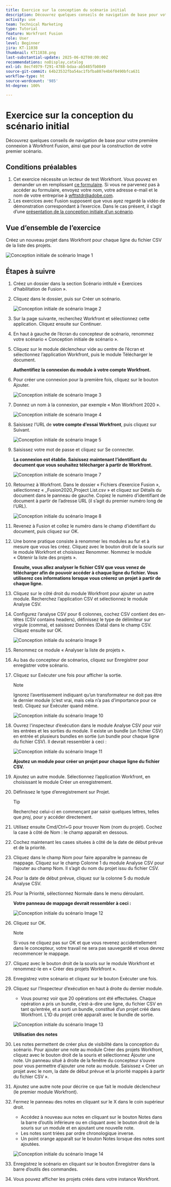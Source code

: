 ```yaml
---
title: Exercice sur la conception du scénario initial
description: Découvrez quelques conseils de navigation de base pour votre première connexion à Workfront Fusion, ainsi que pour la construction de votre premier scénario.
activity: use
team: Technical Marketing
type: Tutorial
feature: Workfront Fusion
role: User
level: Beginner
jira: KT-11038
thumbnail: KT11038.png
last-substantial-update: 2025-06-02T00:00:00Z
recommendations: noDisplay,catalog
exl-id: 8ecf4979-f291-4788-bdaa-ab5485fb0849
source-git-commit: 64b23532fba54ac1fbfba807e4b6f0490bfca631
workflow-type: ht
source-wordcount: '985'
ht-degree: 100%

---
```


# Exercice sur la conception du scénario initial

Découvrez quelques conseils de navigation de base pour votre première connexion à Workfront Fusion, ainsi que pour la construction de votre premier scénario.

## Conditions préalables

1. Cet exercice nécessite un lecteur de test Workfront. Vous pouvez en demander un en remplissant [ce formulaire](https://forms.office.com/r/f1J8HRGrNY). Si vous ne parvenez pas à accéder au formulaire, envoyez votre nom, votre adresse e-mail et le nom de votre entreprise à wfttstdr@adobe.com.
1. Les exercices avec Fusion supposent que vous ayez regardé la vidéo de démonstration correspondant à l’exercice. Dans le cas présent, il s’agit d’une [présentation de la conception initiale d’un scénario](https://experienceleague.adobe.com/docs/workfront-learn/tutorials-workfront/fusion/understand-the-basics/initial-scenario-design-walkthrough.html?lang=fr).


## Vue d’ensemble de l’exercice

Créez un nouveau projet dans Workfront pour chaque ligne du fichier CSV de la liste des projets.

![Conception initiale de scénario Image 1](../12-exercises/assets/initial-scenario-design-1.png)

## Étapes à suivre

1. Créez un dossier dans la section Scénario intitulé « Exercices d’habilitation de Fusion ».
1. Cliquez dans le dossier, puis sur Créer un scénario.

   ![Conception initiale de scénario Image 2](../12-exercises/assets/initial-scenario-design-2.png)

1. Sur la page suivante, recherchez Workfront et sélectionnez cette application. Cliquez ensuite sur Continuer.
1. En haut à gauche de l’écran du concepteur de scénario, renommez votre scénario « Conception initiale de scénario ».
1. Cliquez sur le module déclencheur vide au centre de l’écran et sélectionnez l’application Workfront, puis le module Télécharger le document.

   **Authentifiez la connexion du module à votre compte Workfront.**

1. Pour créer une connexion pour la première fois, cliquez sur le bouton Ajouter.

   ![Conception initiale de scénario Image 3](../12-exercises/assets/initial-scenario-design-3.png)

1. Donnez un nom à la connexion, par exemple « Mon Workfront 2020 ».

   ![Conception initiale de scénario Image 4](../12-exercises/assets/initial-scenario-design-4.png)

1. Saisissez l’URL de **votre compte d’essai Workfront**, puis cliquez sur Suivant.

   ![Conception initiale de scénario Image 5](../12-exercises/assets/initial-scenario-design-5.png)

1. Saisissez votre mot de passe et cliquez sur Se connecter.

   **La connexion est établie. Saisissez maintenant l’identifiant du document que vous souhaitez télécharger à partir de Workfront.**

   ![Conception initiale de scénario Image 7](../12-exercises/assets/initial-scenario-design-7.png)

1. Retournez à Workfront. Dans le dossier « Fichiers d’exercice Fusion », sélectionnez « _Fusion2020_Project List.csv » et cliquez sur Détails du document dans le panneau de gauche. Copiez le numéro d’identifiant de document à partir de l’adresse URL (il s’agit du premier numéro long de l’URL).

   ![Conception initiale du scénario Image 8](../12-exercises/assets/initial-scenario-design-8.png)

1. Revenez à Fusion et collez le numéro dans le champ d’identifiant du document, puis cliquez sur OK.
1. Une bonne pratique consiste à renommer les modules au fur et à mesure que vous les créez. Cliquez avec le bouton droit de la souris sur le module Workfront et choisissez Renommer. Nommez le module « Obtenir la liste des projets ».

   **Ensuite, vous allez analyser le fichier CSV que vous venez de télécharger afin de pouvoir accéder à chaque ligne du fichier. Vous utiliserez ces informations lorsque vous créerez un projet à partir de chaque ligne.**

1. Cliquez sur le côté droit du module Workfront pour ajouter un autre module. Recherchez l’application CSV et sélectionnez le module Analyse CSV.
1. Configurez l’analyse CSV pour 6 colonnes, cochez CSV contient des en-têtes (CSV contains headers), définissez le type de délimiteur sur virgule (comma), et saisissez Données (Data) dans le champ CSV. Cliquez ensuite sur OK.

   ![Conception initiale du scénario Image 9](../12-exercises/assets/initial-scenario-design-9.png)

1. Renommez ce module « Analyser la liste de projets ».
1. Au bas du concepteur de scénarios, cliquez sur Enregistrer pour enregistrer votre scénario.
1. Cliquez sur Exécuter une fois pour afficher la sortie.

   >[!NOTE]
   >
   >Ignorez l’avertissement indiquant qu’un transformateur ne doit pas être le dernier module (c’est vrai, mais cela n’a pas d’importance pour ce test). Cliquez sur Exécuter quand même.

   ![Conception initiale du scénario Image 10](../12-exercises/assets/initial-scenario-design-10.png)

1. Ouvrez l&#39;inspecteur d’exécution dans le module Analyse CSV pour voir les entrées et les sorties du module. Il existe un bundle (un fichier CSV) en entrée et plusieurs bundles en sortie (un bundle pour chaque ligne du fichier CSV). Il devrait ressembler à ceci :

   ![Conception initiale du scénario Image 11](../12-exercises/assets/initial-scenario-design-11.png)

   **Ajoutez un module pour créer un projet pour chaque ligne du fichier CSV.**

1. Ajoutez un autre module. Sélectionnez l’application Workfront, en choisissant le module Créer un enregistrement.
1. Définissez le type d’enregistrement sur Projet.

   >[!TIP]
   >
   >Recherchez celui-ci en commençant par saisir quelques lettres, telles que *proj*, pour y accéder directement.

1. Utilisez ensuite Cmd/Ctrl+G pour trouver Nom (nom du projet). Cochez la case à côté de Nom : le champ apparaît en dessous.
1. Cochez maintenant les cases situées à côté de la date de début prévue et de la priorité.
1. Cliquez dans le champ Nom pour faire apparaître le panneau de mappage. Cliquez sur le champ Colonne 1 du module Analyse CSV pour l’ajouter au champ Nom. Il s’agit du nom du projet issu du fichier CSV.
1. Pour la date de début prévue, cliquez sur la colonne 5 du module Analyse CSV.
1. Pour la Priorité, sélectionnez Normale dans le menu déroulant.

   **Votre panneau de mappage devrait ressembler à ceci :**

   ![Conception initiale du scénario Image 12](../12-exercises/assets/initial-scenario-design-12.png)

1. Cliquez sur OK.

   >[!NOTE]
   >
   >Si vous ne cliquez pas sur OK et que vous revenez accidentellement dans le concepteur, votre travail ne sera pas sauvegardé et vous devrez recommencer le mappage.

1. Cliquez avec le bouton droit de la souris sur le module Workfront et renommez-le en « Créer des projets Workfront ».
1. Enregistrez votre scénario et cliquez sur le bouton Exécuter une fois.
1. Cliquez sur l’Inspecteur d’exécution en haut à droite du dernier module.

   + Vous pourrez voir que 20 opérations ont été effectuées. Chaque opération a pris un bundle, c’est-à-dire une ligne, du fichier CSV en tant qu’entrée, et a sorti un bundle, constitué d’un projet créé dans Workfront. L’ID du projet créé apparaît avec le bundle de sortie.

   ![Conception initiale du scénario Image 13](../12-exercises/assets/initial-scenario-design-13.png)

   **Utilisation des notes**

1. Les notes permettent de créer plus de visibilité dans la conception du scénario. Pour ajouter une note au module Créer des projets Workfront, cliquez avec le bouton droit de la souris et sélectionnez Ajouter une note. Un panneau situé à droite de la fenêtre du concepteur s’ouvre pour vous permettre d’ajouter une note au module. Saisissez « Créer un projet avec le nom, la date de début prévue et la priorité mappés à partir du fichier CSV ».
1. Ajoutez une autre note pour décrire ce que fait le module déclencheur (le premier module Workfront).
1. Fermez le panneau des notes en cliquant sur le X dans le coin supérieur droit.

   + Accédez à nouveau aux notes en cliquant sur le bouton Notes dans la barre d’outils inférieure ou en cliquant avec le bouton droit de la souris sur un module et en ajoutant une nouvelle note.
   + Les notes sont triées par ordre chronologique inverse.
   + Un point orange apparaît sur le bouton Notes lorsque des notes sont ajoutées.

   ![Conception initiale du scénario Image 14](../12-exercises/assets/initial-scenario-design-14.png)

1. Enregistrez le scénario en cliquant sur le bouton Enregistrer dans la barre d’outils des commandes.
1. Vous pouvez afficher les projets créés dans votre instance Workfront.

